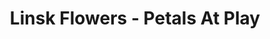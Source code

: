---
title: "Linsk Flowers - Petals At Play"
url: /saint-louis-park/linsk-flowers-petals-at-play/
shop: Blumen
---
